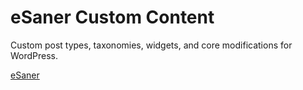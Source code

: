 # eSaner Custom Content
Custom post types, taxonomies, widgets, and core modifications for WordPress.

[eSaner](https://esaner.com)